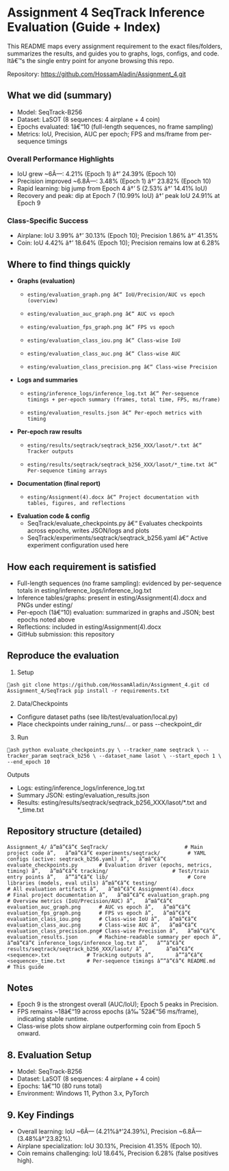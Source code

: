 ﻿# Assignment 4  SeqTrack Inference Evaluation (Guide + Index)

This README maps every assignment requirement to the exact files/folders, summarizes the results, and guides you to graphs, logs, configs, and code. Itâ€™s the single entry point for anyone browsing this repo.

Repository: https://github.com/HossamAladin/Assignment_4.git

## What we did (summary)

- Model: SeqTrack-B256
- Dataset: LaSOT (8 sequences: 4 airplane + 4 coin)
- Epochs evaluated: 1â€“10 (full-length sequences, no frame sampling)
- Metrics: IoU, Precision, AUC per epoch; FPS and ms/frame from per-sequence timings

### Overall Performance Highlights
- IoU grew ~6Ã—: 4.21% (Epoch 1) â†’ 24.39% (Epoch 10)
- Precision improved ~6.8Ã—: 3.48% (Epoch 1) â†’ 23.82% (Epoch 10)
- Rapid learning: big jump from Epoch 4 â†’ 5 (2.53% â†’ 14.41% IoU)
- Recovery and peak: dip at Epoch 7 (10.99% IoU) â†’ peak IoU 24.91% at Epoch 9

### Class-Specific Success
- Airplane: IoU 3.99% â†’ 30.13% (Epoch 10); Precision 1.86% â†’ 41.35%
- Coin: IoU 4.42% â†’ 18.64% (Epoch 10); Precision remains low at 6.28%

## Where to find things quickly

- **Graphs (evaluation)**
  - 	esting/evaluation_graph.png â€“ IoU/Precision/AUC vs epoch (overview)
  - 	esting/evaluation_auc_graph.png â€“ AUC vs epoch
  - 	esting/evaluation_fps_graph.png â€“ FPS vs epoch
  - 	esting/evaluation_class_iou.png â€“ Class-wise IoU
  - 	esting/evaluation_class_auc.png â€“ Class-wise AUC
  - 	esting/evaluation_class_precision.png â€“ Class-wise Precision
- **Logs and summaries**
  - 	esting/inference_logs/inference_log.txt â€“ Per-sequence timings + per-epoch summary (frames, total time, FPS, ms/frame)
  - 	esting/evaluation_results.json â€“ Per-epoch metrics with timing
- **Per-epoch raw results**
  - 	esting/results/seqtrack/seqtrack_b256_XXX/lasot/*.txt â€“ Tracker outputs
  - 	esting/results/seqtrack/seqtrack_b256_XXX/lasot/*_time.txt â€“ Per-sequence timing arrays
- **Documentation (final report)**
  - 	esting/Assignment(4).docx â€“ Project documentation with tables, figures, and reflections
- **Evaluation code & config**
  - SeqTrack/evaluate_checkpoints.py â€“ Evaluates checkpoints across epochs, writes JSON/logs and plots
  - SeqTrack/experiments/seqtrack/seqtrack_b256.yaml â€“ Active experiment configuration used here

## How each requirement is satisfied

- Full-length sequences (no frame sampling): evidenced by per-sequence totals in 	esting/inference_logs/inference_log.txt
- Inference tables/graphs: present in 	esting/Assignment(4).docx and PNGs under 	esting/
- Per-epoch (1â€“10) evaluation: summarized in graphs and JSON; best epochs noted above
- Reflections: included in 	esting/Assignment(4).docx
- GitHub submission: this repository

## Reproduce the evaluation

1. Setup

`ash
git clone https://github.com/HossamAladin/Assignment_4.git
cd Assignment_4/SeqTrack
pip install -r requirements.txt
`

2. Data/Checkpoints
- Configure dataset paths (see lib/test/evaluation/local.py)
- Place checkpoints under 	raining_runs/... or pass --checkpoint_dir

3. Run

`ash
python evaluate_checkpoints.py \
  --tracker_name seqtrack \
  --tracker_param seqtrack_b256 \
  --dataset_name lasot \
  --start_epoch 1 \
  --end_epoch 10
`

Outputs

- Logs: 	esting/inference_logs/inference_log.txt
- Summary JSON: 	esting/evaluation_results.json
- Results: 	esting/results/seqtrack/seqtrack_b256_XXX/lasot/*.txt and *_time.txt

## Repository structure (detailed)

`
Assignment_4/
â”œâ”€â”€ SeqTrack/                         # Main project code
â”‚   â”œâ”€â”€ experiments/seqtrack/         # YAML configs (active: seqtrack_b256.yaml)
â”‚   â”œâ”€â”€ evaluate_checkpoints.py       # Evaluation driver (epochs, metrics, timing)
â”‚   â”œâ”€â”€ tracking/                     # Test/train entry points
â”‚   â””â”€â”€ lib/                          # Core libraries (models, eval utils)
â”œâ”€â”€ testing/                          # All evaluation artifacts
â”‚   â”œâ”€â”€ Assignment(4).docx            # Final project documentation
â”‚   â”œâ”€â”€ evaluation_graph.png          # Overview metrics (IoU/Precision/AUC)
â”‚   â”œâ”€â”€ evaluation_auc_graph.png      # AUC vs epoch
â”‚   â”œâ”€â”€ evaluation_fps_graph.png      # FPS vs epoch
â”‚   â”œâ”€â”€ evaluation_class_iou.png      # Class-wise IoU
â”‚   â”œâ”€â”€ evaluation_class_auc.png      # Class-wise AUC
â”‚   â”œâ”€â”€ evaluation_class_precision.png# Class-wise Precision
â”‚   â”œâ”€â”€ evaluation_results.json       # Machine-readable summary per epoch
â”‚   â”œâ”€â”€ inference_logs/inference_log.txt
â”‚   â””â”€â”€ results/seqtrack/seqtrack_b256_XXX/lasot/
â”‚       â”œâ”€â”€ <sequence>.txt            # Tracking outputs
â”‚       â””â”€â”€ <sequence>_time.txt       # Per-sequence timings
â””â”€â”€ README.md                         # This guide
`

## Notes

- Epoch 9 is the strongest overall (AUC/IoU); Epoch 5 peaks in Precision.
- FPS remains ~18â€“19 across epochs (â‰ˆ52â€“56 ms/frame), indicating stable runtime.
- Class-wise plots show airplane outperforming coin from Epoch 5 onward.

## 8. Evaluation Setup
- Model: SeqTrack-B256
- Dataset: LaSOT (8 sequences: 4 airplane + 4 coin)
- Epochs: 1â€“10 (80 runs total)
- Environment: Windows 11, Python 3.x, PyTorch

## 9. Key Findings
- Overall learning: IoU ~6Ã— (4.21%â†’24.39%), Precision ~6.8Ã— (3.48%â†’23.82%).
- Airplane specialization: IoU 30.13%, Precision 41.35% (Epoch 10).
- Coin remains challenging: IoU 18.64%, Precision 6.28% (false positives high).

